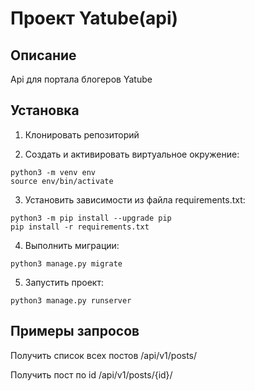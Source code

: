 # Проект Yatube(api)

## Описание

Api для портала блогеров Yatube 


## Установка

1. Клонировать репозиторий

2. Cоздать и активировать виртуальное окружение:
```
python3 -m venv env
source env/bin/activate
```

3. Установить зависимости из файла requirements.txt:
```
python3 -m pip install --upgrade pip
pip install -r requirements.txt
```
4. Выполнить миграции:
```
python3 manage.py migrate
```

5. Запустить проект:
```
python3 manage.py runserver
```

## Примеры запросов

Получить список всех постов
/api/v1/posts/

Получить пост по id
/api/v1/posts/{id}/
